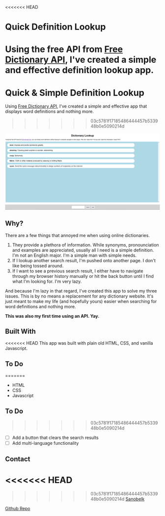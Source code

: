 <<<<<<< HEAD
# Quick Definition Lookup
Using the free API from [Free Dictionary API](https://dictionaryapi.dev/), I've created a simple and effective definition lookup app. 
=======
# Quick & Simple Definition Lookup

Using [Free Dictionary API](https://dictionaryapi.dev/), I've created a simple and effective app that displays word definitions and nothing more.
>>>>>>> 03c5781f17185486444457b533948b0e5090214d

![App Image](/image.png)

## Why?


There are a few things that annoyed me when using online dictionaries.

1. They provide a plethora of information. While synonyms, pronounciation and examples are appreciated, usually all I need is a simple definition. I'm not an English major. I'm a simple man with simple needs.
1. If I lookup another search result, I'm pushed onto another page. I don't like being tossed around.
1. If I want to see a previous search result, I either have to navigate through my browser history manually or hit the back button until I find what I'm looking for. I'm very lazy.

And because I'm lazy in that regard, I've created this app to solve my three issues. This is by no means a replacement for any dictionary website. It's just meant to make my life (and hopefully yours) easier when searching for word definitions and nothing more.

**This was also my first time using an API. Yay.**

## Built With
<<<<<<< HEAD
This app was built with plain old HTML, CSS, and vanilla Javascript.

## To Do
=======

* HTML
* CSS
* Javascript

## To Do

>>>>>>> 03c5781f17185486444457b533948b0e5090214d
* [ ] Add a button that clears the search results
* [ ] Add multi-language functionality

## Contact
<<<<<<< HEAD
=======

>>>>>>> 03c5781f17185486444457b533948b0e5090214d
[Sanobelk](https://github.com/Sanobelk)

[Github Repo](https://github.com/Sanobelk/dictionary_lookup)
